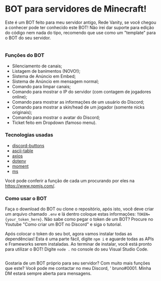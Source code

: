 # BOT para servidores de Minecraft!

Este é um BOT feito para meu servidor antigo, Rede Vanity, se você chegou a conhecer pode ter conhecido este BOT! Não irei dar suporte para edição do código nem nada do tipo, recomendo que use como um "template" para o BOT do seu servidor. 
#
### Funções do BOT
-   Silenciamento de canais;
-   Listagem de banimentos (NOVO!);
-   Sistema de Anúncio em Embed;
-   Sistema de Anúncio em mensagem normal;
-   Comando para limpar canais;
-   Comando para mostrar o IP do servidor (com contagem de jogadores online);
-   Comando para mostrar as informações de um usuário do Discord;
-   Comando para mostrar a skin/head de um jogador (somente nicks originais);
-   Comando para mostrar o avatar do Discord;
-   Ticket feito em Dropdown (famoso menu).

### Tecnologias usadas
-   [discord-buttons](https://github.com/discord-buttons)
-   [ascii-table](https://github.com/sorensen/ascii-table)
-   [axios](https://github.com/axios/axios)
-   [dotenv](https://github.com/motdotla/dotenv)
-   [moment](https://github.com/moment/moment)
-   [ms](https://github.com/vercel/ms)

Você pode conferir a função de cada um procurando por eles na https://www.npmjs.com/.

### Como usar o BOT
Faça o download do BOT ou clone o repositório, após isto, você deve criar um arquivo chamado ``.env`` e lá dentro coloque estas informações:
```TOKEN={your_token_here}```.
 Não sabe como pegar o token de um BOT? Procure no Youtube "Como criar um BOT no Discord" e siga o tutorial.

Após colocar o token do seu bot, agora vamos instalar todas as dependências! Esta é uma parte fácil, digite ``npm i`` e aguarde todas as APIs e Frameworks serem instaladas. Ao terminar de instalar, você está pronto para utilizar o BOT! Digite ``node .`` no console do seu Visual Studio Code.
##
Gostaria de um BOT próprio para seu servidor? Com muito mais funções que este? Você pode me contactar no meu Discord, ' bruno#0001. Minha DM estará sempre aberta para mensagens.

